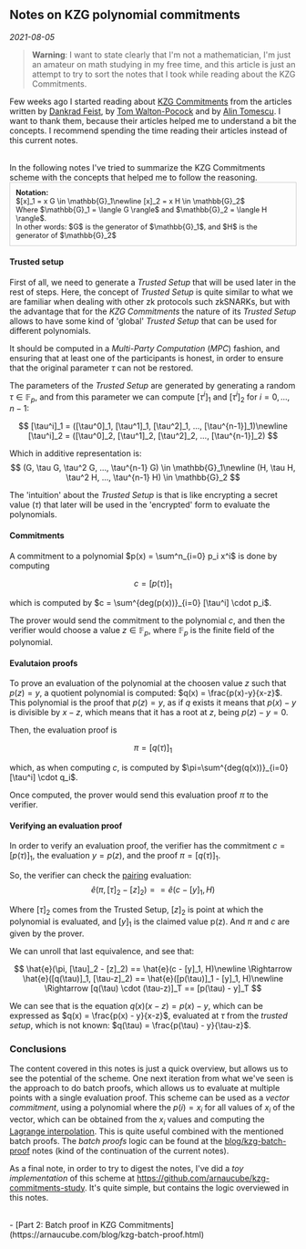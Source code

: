 ## Notes on KZG polynomial commitments
*2021-08-05*

> **Warning**: I want to state clearly that I'm not a mathematician, I'm just an amateur on math studying in my free time, and this article is just an attempt to try to sort the notes that I took while reading about the KZG Commitments.

Few weeks ago I started reading about [KZG Commitments](https://www.iacr.org/archive/asiacrypt2010/6477178/6477178.pdf) from the articles written by [Dankrad Feist](https://dankradfeist.de/ethereum/2020/06/16/kate-polynomial-commitments.html), by [Tom Walton-Pocock](https://hackmd.io/@tompocock/Hk2A7BD6U) and by [Alin Tomescu](https://alinush.github.io/2020/05/06/kzg-polynomial-commitments.html). I want to thank them, because their articles helped me to understand a bit the concepts. I recommend spending the time reading their articles instead of this current notes.

<div class="row">
    <div class="col-md-7">
	<br>
	In the following notes I've tried to summarize the KZG Commitments scheme with the concepts that helped me to follow the reasoning.
    </div>
    <div class="col-md-5" style="font-size:90%; padding:10px;border:1px solid #cfcfcf;">
	<b>Notation:</b><br>
	$[x]_1 = x G \in \mathbb{G}_1\newline
	[x]_2 = x H \in \mathbb{G}_2$
	<br>Where $\mathbb{G}_1 = \langle G \rangle$ and $\mathbb{G}_2 = \langle H \rangle$.
	<br>In other words: $G$ is the generator of $\mathbb{G}_1$, and $H$ is the generator of $\mathbb{G}_2$
    </div>
</div>

#### Trusted setup
First of all, we need to generate a *Trusted Setup* that will be used later in the rest of steps. Here, the concept of *Trusted Setup* is quite similar to what we are familiar when dealing with other zk protocols such zkSNARKs, but with the advantage that for the *KZG Commitments* the nature of its *Trusted Setup* allows to have some kind of 'global' *Trusted Setup* that can be used for different polynomials.

It should be computed in a *Multi-Party Computation* (*MPC*) fashion, and ensuring that at least one of the participants is honest, in order to ensure that the original parameter $\tau$ can not be restored.

The parameters of the *Trusted Setup* are generated by generating a random $\tau \in \mathbb{F}_p$, and from this parameter we can compute $[\tau^i]_1$ and $[\tau^i]_2$ for $i=0,...,n-1$:

$$
[\tau^i]_1 = ([\tau^0]_1, [\tau^1]_1, [\tau^2]_1, ..., [\tau^{n-1}]_1)\newline
[\tau^i]_2 = ([\tau^0]_2, [\tau^1]_2, [\tau^2]_2, ..., [\tau^{n-1}]_2)
$$

Which in additive representation is:
$$
(G, \tau G, \tau^2 G, ..., \tau^{n-1} G) \in \mathbb{G}_1\newline
(H, \tau H, \tau^2 H, ..., \tau^{n-1} H) \in \mathbb{G}_2
$$

The 'intuition' about the *Trusted Setup* is that is like encrypting a secret value ($\tau$) that later will be used in the 'encrypted' form to evaluate the polynomials.

#### Commitments
A commitment to a polynomial $p(x) = \sum^n_{i=0} p_i x^i$ is done by computing

$$c=[p(\tau)]_1$$

which is computed by $c = \sum^{deg(p(x))}_{i=0} [\tau^i] \cdot p_i$.

The prover would send the commitment to the polynomial $c$, and then the verifier would choose a value $z \in \mathbb{F}_p$, where $\mathbb{F}_p$ is the finite field of the polynomial.

#### Evalutaion proofs
To prove an evaluation of the polynomial at the choosen value $z$ such that $p(z)=y$, a quotient polynomial is computed: $q(x) = \frac{p(x)-y}{x-z}$. This polynomial is the proof that $p(z)=y$, as if $q$ exists it means that $p(x)-y$ is divisible by $x-z$, which means that it has a root at $z$, being $p(z)-y=0$.

Then, the evaluation proof is

$$\pi = [q(\tau)]_1$$

which, as when computing $c$, is computed by $\pi=\sum^{deg(q(x))}_{i=0} [\tau^i] \cdot q_i$.

Once computed, the prover would send this evaluation proof $\pi$ to the verifier.

#### Verifying an evaluation proof
In order to verify an evaluation proof, the verifier has the commitment $c=[p(\tau)]_1$, the evaluation $y=p(z)$, and the proof $\pi=[q(\tau)]_1$.

So, the verifier can check the [pairing](https://en.wikipedia.org/wiki/Pairing-based_cryptography) evaluation:
$$\hat{e}(\pi, [\tau]_2 - [z]_2) == \hat{e}(c - [y]_1, H)$$

Where $[\tau]_2$ comes from the Trusted Setup, $[z]_2$ is point at which the polynomial is evaluated, and $[y]_1$ is the claimed value p(z). And $\pi$ and $c$ are given by the prover.

We can unroll that last equivalence, and see that:

$$
\hat{e}(\pi, [\tau]_2 - [z]_2) == \hat{e}(c - [y]_1, H)\newline
\Rightarrow \hat{e}([q(\tau)]_1, [\tau-z]_2) == \hat{e}([p(\tau)]_1 - [y]_1, H)\newline
\Rightarrow [q(\tau) \cdot (\tau-z)]_T == [p(\tau) - y]_T
$$

We can see that is the equation $q(x)(x-z)=p(x)-y$, which can be expressed as $q(x) = \frac{p(x) - y}{x-z}$, evaluated at $\tau$ from the *trusted setup*, which is not known: $q(\tau) = \frac{p(\tau) - y}{\tau-z}$.

### Conclusions
The content covered in this notes is just a quick overview, but allows us to see the potential of the scheme. One next iteration from what we've seen is the approach to do batch proofs, which allows us to evaluate at multiple points with a single evaluation proof. This scheme can be used as a *vector commitment*, using a polynomial where the $p(i) = x_i$ for all values of $x_i$ of the vector, which can be obtained from the $x_i$ values and computing the [Lagrange interpolation](https://en.wikipedia.org/wiki/Lagrange_polynomial). This is quite useful combined with the mentioned batch proofs. The *batch proofs* logic can be found at the [blog/kzg-batch-proof](https://arnaucube.com/blog/kzg-batch-proof.html) notes (kind of the continuation of the current notes).

As a final note, in order to try to digest the notes, I've did a *toy implementation* of this scheme at https://github.com/arnaucube/kzg-commitments-study. It's quite simple, but contains the logic overviewed in this notes.

<br>
- [Part 2: Batch proof in KZG Commitments](https://arnaucube.com/blog/kzg-batch-proof.html)
